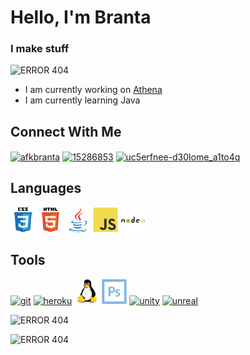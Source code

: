# Hello, I'm Branta 


### I make stuff

![ERROR 404](https://komarev.com/ghpvc/?username=afkbranta&label=Profile%20views&color=0e75b6&style=flat)

- I am currently working on [Athena](https://www.athenainc.github.io)
- I am currently learning Java

## Connect With Me

<p align="left">
	<a href="https://dev.to/afkbranta" target="blank"><img align="center" src="https://cdn.jsdelivr.net/npm/simple-icons@3.0.1/icons/dev-dot-to.svg" alt="afkbranta" height="30" width="40"/></a>
	<a href="https://stackoverflow.com/users/15286853" target="blank"><img align="center" src="https://cdn.jsdelivr.net/npm/simple-icons@3.0.1/icons/stackoverflow.svg" alt="15286853" height="30" width="40" /></a>
	<a href="https://www.youtube.com/c/uc5erfnee-d30lome_a1to4q" target="blank"><img align="center" src="https://cdn.jsdelivr.net/npm/simple-icons@3.0.1/icons/youtube.svg" alt="uc5erfnee-d30lome_a1to4q" height="30" width="40" /></a>
</p>

## Languages

<p>
	<a href="https://www.w3schools.com/css/"><img src="https://raw.githubusercontent.com/devicons/devicon/master/icons/css3/css3-original-wordmark.svg" alt="css3" width="40" height="40"></a> 
	<a href="https://www.w3.org/html/"><img src="https://raw.githubusercontent.com/devicons/devicon/master/icons/html5/html5-original-wordmark.svg" alt="html5" width="40" height="40"></a> 
	<a href="https://www.java.com"><img src="https://raw.githubusercontent.com/devicons/devicon/master/icons/java/java-original.svg" alt="java" width="40" height="40"></a>
	<a href="https://developer.mozilla.org/en-US/docs/Web/JavaScript"><img src="https://raw.githubusercontent.com/devicons/devicon/master/icons/javascript/javascript-original.svg" alt="javascript" width="40" height="40"></a> 
	<a href="https://nodejs.org"><img src="https://raw.githubusercontent.com/devicons/devicon/master/icons/nodejs/nodejs-original-wordmark.svg" alt="nodejs" width="40" height="40"></a>
</p>

## Tools

<p>
	<a href="https://git-scm.com/"><img src="https://www.vectorlogo.zone/logos/git-scm/git-scm-icon.svg" alt="git" width="40" height="40"></a>
	<a href="https://heroku.com"><img src="https://www.vectorlogo.zone/logos/heroku/heroku-icon.svg" alt="heroku" width="40" height="40"></a>
	<a href="https://www.linux.org/"><img src="https://raw.githubusercontent.com/devicons/devicon/master/icons/linux/linux-original.svg" alt="linux" width="40" height="40"></a>
	<a href="https://www.photoshop.com/en"><img src="https://raw.githubusercontent.com/devicons/devicon/master/icons/photoshop/photoshop-line.svg" alt="photoshop" width="40" height="40"></a> 
	<a href="https://unity.com/"><img src="https://www.vectorlogo.zone/logos/unity3d/unity3d-icon.svg" alt="unity" width="40" height="40"></a> 
	<a href="https://unrealengine.com/"><img src="https://raw.githubusercontent.com/kenangundogan/fontisto/036b7eca71aab1bef8e6a0518f7329f13ed62f6b/icons/svg/brand/unreal-engine.svg" alt="unreal" width="40" height="40"></a>
</p>

![ERROR 404](https://github-readme-stats.vercel.app/api/top-langs?username=afkbranta&show_icons=true&locale=en&layout=compact&theme=dark)

![ERROR 404](https://github-readme-stats.vercel.app/api?username=afkbranta&show_icons=true&locale=en&theme=dark)
